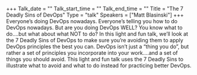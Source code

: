 +++
Talk_date = ""
Talk_start_time = ""
Talk_end_time = ""
Title = "The 7 Deadly Sins of DevOps"
Type = "talk"
Speakers = ["Matt Blasinski"]
+++
Everyone’s doing DevOps nowadays. Everyone’s telling you how to do DevOps nowadays. But are you doing DevOps WELL? You know what to do….but what about what NOT to do? In this light and fun talk, we’ll look at the 7 Deadly Sins of DevOps to make sure you’re avoiding them to apply DevOps principles the best you can. DevOps isn’t just a “thing you do”, but rather a set of principles you incorporate into your work….and a set of things you should avoid. This light and fun talk uses the 7 Deadly Sins to illustrate what to avoid and what to do instead for practicing better DevOps.
